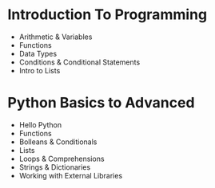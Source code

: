 # Introduction To Programming
- Arithmetic & Variables
- Functions
- Data Types
- Conditions & Conditional Statements
- Intro to Lists




# Python Basics to Advanced
- Hello Python
- Functions
- Bolleans & Conditionals
- Lists
- Loops & Comprehensions
- Strings & Dictionaries
- Working with External Libraries
